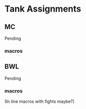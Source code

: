 # Tank Assignments
## MC
Pending

### macros

## BWL
Pending

### macros
(In line macros with fights maybe?)
